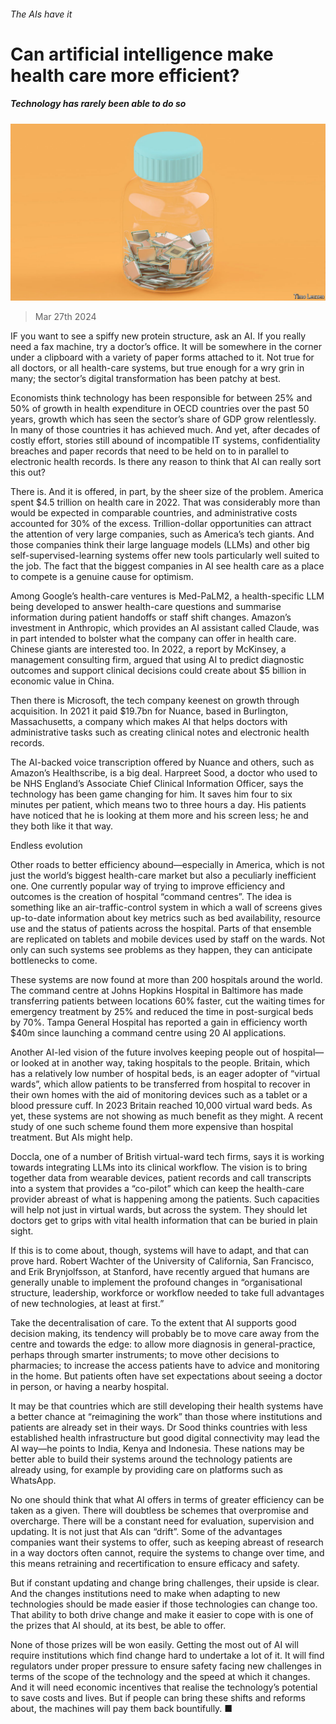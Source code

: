 ###### The AIs have it

# Can artificial intelligence make health care more efficient? 

##### Technology has rarely been able to do so 

![image](images/20240330_TQD005.jpg) 

> Mar 27th 2024 

IF you want to see a spiffy new protein structure, ask an AI. If you really need a fax machine, try a doctor’s office. It will be somewhere in the corner under a clipboard with a variety of paper forms attached to it. Not true for all doctors, or all health-care systems, but true enough for a wry grin in many; the sector’s digital transformation has been patchy at best. 

Economists think technology has been responsible for between 25% and 50% of growth in health expenditure in OECD countries over the past 50 years, growth which has seen the sector’s share of GDP grow relentlessly. In many of those countries it has achieved much. And yet, after decades of costly effort, stories still abound of incompatible IT systems, confidentiality breaches and paper records that need to be held on to in parallel to electronic health records. Is there any reason to think that AI can really sort this out?

There is. And it is offered, in part, by the sheer size of the problem. America spent $4.5 trillion on health care in 2022. That was considerably more than would be expected in comparable countries, and administrative costs accounted for 30% of the excess. Trillion-dollar opportunities can attract the attention of very large companies, such as America’s tech giants. And those companies think their large language models (LLMs) and other big self-supervised-learning systems offer new tools particularly well suited to the job. The fact that the biggest companies in AI see health care as a place to compete is a genuine cause for optimism.

Among Google’s health-care ventures is Med-PaLM2, a health-specific LLM being developed to answer health-care questions and summarise information during patient handoffs or staff shift changes. Amazon’s investment in Anthropic, which provides an AI assistant called Claude, was in part intended to bolster what the company can offer in health care. Chinese giants are interested too. In 2022, a report by McKinsey, a management consulting firm, argued that using AI to predict diagnostic outcomes and support clinical decisions could create about $5 billion in economic value in China.

Then there is Microsoft, the tech company keenest on growth through acquisition. In 2021 it paid $19.7bn for Nuance, based in Burlington, Massachusetts, a company which makes AI that helps doctors with administrative tasks such as creating clinical notes and electronic health records. 

The AI-backed voice transcription offered by Nuance and others, such as Amazon’s Healthscribe, is a big deal. Harpreet Sood, a doctor who used to be NHS England’s Associate Chief Clinical Information Officer, says the technology has been game changing for him. It saves him four to six minutes per patient, which means two to three hours a day. His patients have noticed that he is looking at them more and his screen less; he and they both like it that way.

Endless evolution

Other roads to better efficiency abound—especially in America, which is not just the world’s biggest health-care market but also a peculiarly inefficient one. One currently popular way of trying to improve efficiency and outcomes is the creation of hospital “command centres”. The idea is something like an air-traffic-control system in which a wall of screens gives up-to-date information about key metrics such as bed availability, resource use and the status of patients across the hospital. Parts of that ensemble are replicated on tablets and mobile devices used by staff on the wards. Not only can such systems see problems as they happen, they can anticipate bottlenecks to come. 

These systems are now found at more than 200 hospitals around the world. The command centre at Johns Hopkins Hospital in Baltimore has made transferring patients between locations 60% faster, cut the waiting times for emergency treatment by 25% and reduced the time in post-surgical beds by 70%. Tampa General Hospital has reported a gain in efficiency worth $40m since launching a command centre using 20 AI applications. 

Another AI-led vision of the future involves keeping people out of hospital—or looked at in another way, taking hospitals to the people. Britain, which has a relatively low number of hospital beds, is an eager adopter of “virtual wards”, which allow patients to be transferred from hospital to recover in their own homes with the aid of monitoring devices such as a tablet or a blood pressure cuff. In 2023 Britain reached 10,000 virtual ward beds. As yet, these systems are not showing as much benefit as they might. A recent study of one such scheme found them more expensive than hospital treatment. But AIs might help. 

Doccla, one of a number of British virtual-ward tech firms, says it is working towards integrating LLMs into its clinical workflow. The vision is to bring together data from wearable devices, patient records and call transcripts into a system that provides a “co-pilot” which can keep the health-care provider abreast of what is happening among the patients. Such capacities will help not just in virtual wards, but across the system. They should let doctors get to grips with vital health information that can be buried in plain sight.

If this is to come about, though, systems will have to adapt, and that can prove hard. Robert Wachter of the University of California, San Francisco, and Erik Brynjolfsson, at Stanford, have recently argued that humans are generally unable to implement the profound changes in “organisational structure, leadership, workforce or workflow needed to take full advantages of new technologies, at least at first.” 

 

Take the decentralisation of care. To the extent that AI supports good decision making, its tendency will probably be to move care away from the centre and towards the edge: to allow more diagnosis in general-practice, perhaps through smarter instruments; to move other decisions to pharmacies; to increase the access patients have to advice and monitoring in the home. But patients often have set expectations about seeing a doctor in person, or having a nearby hospital. 

It may be that countries which are still developing their health systems have a better chance at “reimagining the work” than those where institutions and patients are already set in their ways. Dr Sood thinks countries with less established health infrastructure but good digital connectivity may lead the AI way—he points to India, Kenya and Indonesia. These nations may be better able to build their systems around the technology patients are already using, for example by providing care on platforms such as WhatsApp.

No one should think that what AI offers in terms of greater efficiency can be taken as a given. There will doubtless be schemes that overpromise and overcharge. There will be a constant need for evaluation, supervision and updating. It is not just that AIs can “drift”. Some of the advantages companies want their systems to offer, such as keeping abreast of research in a way doctors often cannot, require the systems to change over time, and this means retraining and recertification to ensure efficacy and safety. 

But if constant updating and change bring challenges, their upside is clear. And the changes institutions need to make when adapting to new technologies should be made easier if those technologies can change too. That ability to both drive change and make it easier to cope with is one of the prizes that AI should, at its best, be able to offer.

None of those prizes will be won easily. Getting the most out of AI will require institutions which find change hard to undertake a lot of it. It will find regulators under proper pressure to ensure safety facing new challenges in terms of the scope of the technology and the speed at which it changes. And it will need economic incentives that realise the technology’s potential to save costs and lives. But if people can bring these shifts and reforms about, the machines will pay them back bountifully. ■


